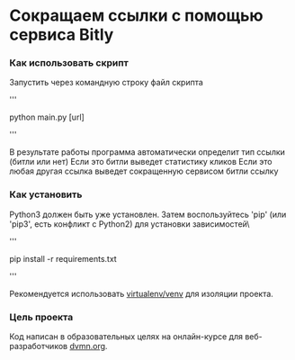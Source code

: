 # Сокращаем ссылки с помощью сервиса Bitly

### Как использовать скрипт

Запустить через командную строку файл скрипта

'''

python main.py [url]

'''

В результате работы программа автоматически определит тип ссылки (битли или нет)
Если это битли выведет статистику кликов
Если это любая другая ссылка выведет сокращенную сервисом битли ссылку

### Как установить

Python3 должен быть уже установлен.
Затем воспользуйтесь 'pip' (или 'pip3', есть конфликт с Python2) для установки зависимостей\

'''

pip install -r requirements.txt

'''

Рекомендуется использовать [virtualenv/venv](https://docs.python.org/3/library/venv.html) для изоляции проекта.

### Цель проекта

Код написан в образовательных целях на онлайн-курсе для веб-разработчиков [dvmn.org](https://dvmn.org/).